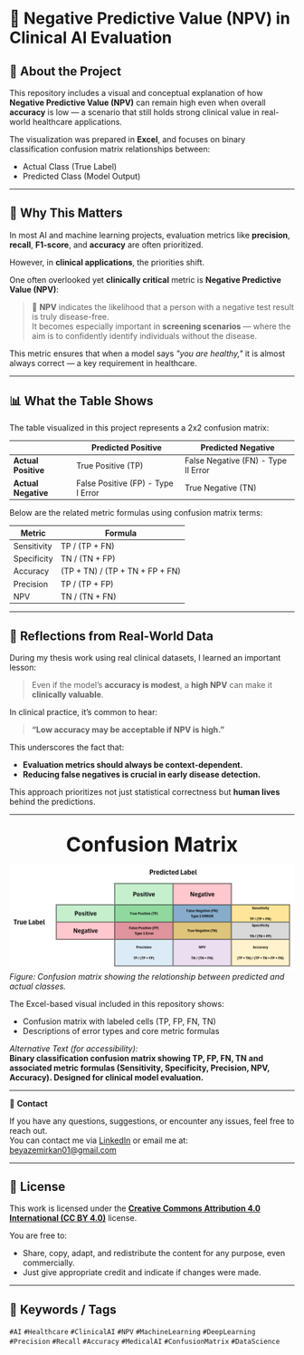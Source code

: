 # 📌 Negative Predictive Value (NPV) in Clinical AI Evaluation

## 🧠 About the Project

This repository includes a visual and conceptual explanation of how **Negative Predictive Value (NPV)** can remain high even when overall **accuracy** is low — a scenario that still holds strong clinical value in real-world healthcare applications.

The visualization was prepared in **Excel**, and focuses on binary classification confusion matrix relationships between:
- Actual Class (True Label)
- Predicted Class (Model Output)

---

## 🎯 Why This Matters

In most AI and machine learning projects, evaluation metrics like **precision**, **recall**, **F1-score**, and **accuracy** are often prioritized.

However, in **clinical applications**, the priorities shift.

One often overlooked yet **clinically critical** metric is **Negative Predictive Value (NPV)**:

> 🔎 **NPV** indicates the likelihood that a person with a negative test result is truly disease-free.  
> It becomes especially important in **screening scenarios** — where the aim is to confidently identify individuals without the disease.

This metric ensures that when a model says *"you are healthy,"* it is almost always correct — a key requirement in healthcare.

---

## 📊 What the Table Shows

The table visualized in this project represents a 2x2 confusion matrix:

|                 | **Predicted Positive** | **Predicted Negative** |
|-----------------|------------------------|------------------------|
| **Actual Positive** | True Positive (TP)       | False Negative (FN) - Type II Error |
| **Actual Negative** | False Positive (FP) - Type I Error | True Negative (TN)       |

Below are the related metric formulas using confusion matrix terms:

| **Metric**     | **Formula**                          |
|----------------|--------------------------------------|
| Sensitivity    | TP / (TP + FN)                       |
| Specificity    | TN / (TN + FP)                       |
| Accuracy       | (TP + TN) / (TP + TN + FP + FN)      |
| Precision      | TP / (TP + FP)                       |
| NPV            | TN / (TN + FN)                       |

---

## 💬 Reflections from Real-World Data

During my thesis work using real clinical datasets, I learned an important lesson:

> Even if the model’s **accuracy is modest**, a **high NPV** can make it **clinically valuable**.

In clinical practice, it’s common to hear:
> **“Low accuracy may be acceptable if NPV is high.”**

This underscores the fact that:
- **Evaluation metrics should always be context-dependent.**
- **Reducing false negatives is crucial in early disease detection.**

This approach prioritizes not just statistical correctness but **human lives** behind the predictions.

---

##
<p align="center">
  <span style="font-size:36px;"><strong>Confusion Matrix</strong></span><br/>
</p>

![NPV Confusion Matrix](confusion_matrix_EN.png)
*Figure: Confusion matrix showing the relationship between predicted and actual classes.*

The Excel-based visual included in this repository shows:
- Confusion matrix with labeled cells (TP, FP, FN, TN)
- Descriptions of error types and core metric formulas

_Alternative Text (for accessibility):_  
**Binary classification confusion matrix showing TP, FP, FN, TN and associated metric formulas (Sensitivity, Specificity, Precision, NPV, Accuracy). Designed for clinical model evaluation.**

---

📩 **Contact**

If you have any questions, suggestions, or encounter any issues, feel free to reach out.  
You can contact me via [LinkedIn](https://www.linkedin.com/in/emirkan-beyaz-07732933b) or email me at: beyazemirkan01@gmail.com

---

## 📄 License

This work is licensed under the **[Creative Commons Attribution 4.0 International (CC BY 4.0)](https://creativecommons.org/licenses/by/4.0/)** license.

You are free to:
- Share, copy, adapt, and redistribute the content for any purpose, even commercially.
- Just give appropriate credit and indicate if changes were made.

---

## 🔗 Keywords / Tags

`#AI` `#Healthcare` `#ClinicalAI` `#NPV` `#MachineLearning` `#DeepLearning` `#Precision` `#Recall` `#Accuracy` `#MedicalAI` `#ConfusionMatrix` `#DataScience`
